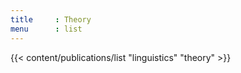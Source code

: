 ```yaml
---
title     : Theory
menu      : list
---
```

{{< content/publications/list "linguistics" "theory" >}}
